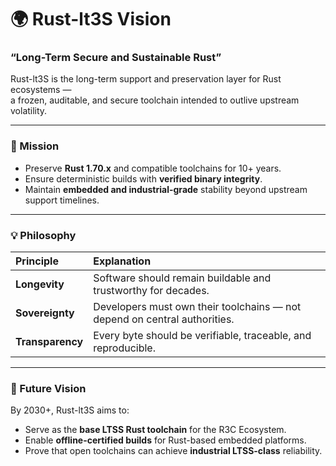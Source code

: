 # 🌍 Rust-lt3S Vision

### “Long-Term Secure and Sustainable Rust”

Rust-lt3S is the long-term support and preservation layer for Rust ecosystems —  
a frozen, auditable, and secure toolchain intended to outlive upstream volatility.

---

### 🎯 Mission
- Preserve **Rust 1.70.x** and compatible toolchains for 10+ years.  
- Ensure deterministic builds with **verified binary integrity**.  
- Maintain **embedded and industrial-grade** stability beyond upstream support timelines.  

---

### 💡 Philosophy
| Principle | Explanation |
|:--|:--|
| **Longevity** | Software should remain buildable and trustworthy for decades. |
| **Sovereignty** | Developers must own their toolchains — not depend on central authorities. |
| **Transparency** | Every byte should be verifiable, traceable, and reproducible. |

---

### 🔮 Future Vision
By 2030+, Rust-lt3S aims to:
- Serve as the **base LTSS Rust toolchain** for the R3C Ecosystem.
- Enable **offline-certified builds** for Rust-based embedded platforms.
- Prove that open toolchains can achieve **industrial LTSS-class** reliability.
